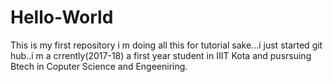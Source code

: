 # Hello-World
This is my first repository
i m doing all this for tutorial sake...i just started git hub..i m a crrently(2017-18) a first year student in IIIT Kota and pusrsuing Btech in Coputer Science and Engeeniring.
